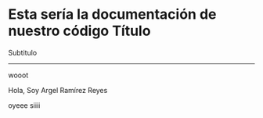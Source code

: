Esta sería la documentación de nuestro código
Título
============================

Subtitulo
___________________________

wooot

Hola, Soy Argel Ramírez Reyes

oyeee siiii
